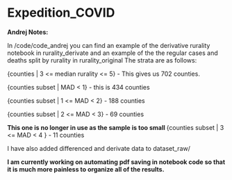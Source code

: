 # Expedition_COVID


<b> Andrej Notes: </b>

In /code/code_andrej you can find an example of the derivative rurality notebook in rurality_derivate and an example of the the regular cases and deaths split by rurality in rurality_original 
The strata are as follows:

{counties |  3 <= median rurality <= 5} - This gives us 702 counties.
 
{counties subset | MAD < 1} - this is 434 counties
 
{counties subset | 1 <= MAD < 2} - 188 counties
 
{counties subset | 2 <= MAD < 3} - 69 counties
 
<b> This one is no longer in use as the sample is too small </b>
{counties subset | 3 <= MAD < 4 } - 11 counties

I have also added differenced and derivate data to dataset_raw/

<b> I am currently working on automating pdf saving in notebook code so that it is much more painless to organize all of the results. 
